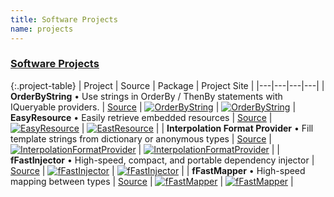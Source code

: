 ```yaml
---
title: Software Projects
name: projects
---
```


### [Software Projects](/software/projects)

{:.project-table}
| Project | Source  | Package  | Project Site  |
|---|---|---|---|
| **OrderByString** &bull; Use strings in OrderBy / ThenBy statements with IQueryable providers. | [Source](https://github.com/Grax32/OrderByString/) | [![OrderByString](https://img.shields.io/nuget/v/orderbystring)](https://www.nuget.org/packages/OrderByString/) | [![OrderByString](https://img.shields.io/website/https/sites.grax32.com/OrderByString)](https://sites.grax32.com/OrderByString) 
| **EasyResource**  &bull; Easily retrieve embedded resources | [Source](https://github.com/Grax32/easyresource/) | [![EasyResource](https://img.shields.io/nuget/v/easyresource)](https://www.nuget.org/packages/EasyResource/) | [![EastResource](https://img.shields.io/website/https/sites.grax32.com/EasyResource)](https://sites.grax32.com/EasyResource) |
| **Interpolation Format Provider**  &bull; Fill template strings from dictionary or anonymous types | [Source](https://github.com/Grax32/interpolationformatprovider/) | [![InterpolationFormatProvider](https://img.shields.io/nuget/v/interpolationformatprovider)](https://www.nuget.org/packages/InterpolationFormatProvider/) | [![InterpolationFormatProvider](https://img.shields.io/website/https/sites.grax32.com/InterpolationFormatProvider)](https://sites.grax32.com/InterpolationFormatProvider) |
| **fFastInjector**  &bull; High-speed, compact, and portable dependency injector | [Source](https://github.com/Grax32/ffastinjector/)  | [![fFastInjector](https://img.shields.io/nuget/v/ffastinjector)](https://www.nuget.org/packages/fFastInjector/) | [![fFastInjector](https://img.shields.io/website/https/sites.grax32.com/fFastInjector)](https://sites.grax32.com/fFastInjector/) |
| **fFastMapper** &bull; High-speed mapping between types | [Source](https://github.com/Grax32/fFastMapper/)  | [![fFastMapper](https://img.shields.io/nuget/v/fFastMapper)](https://www.nuget.org/packages/fFastMapper/) | [![fFastMapper](https://img.shields.io/website/https/sites.grax32.com/fFastMapper)](https://sites.grax32.com/fFastMapper) |
